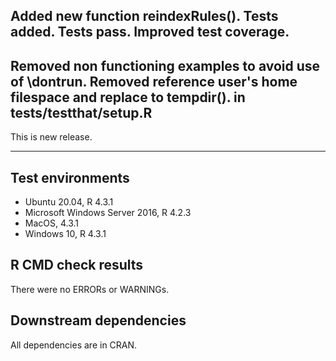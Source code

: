 Added new function reindexRules(). Tests added. Tests pass. Improved test coverage.
---
Removed non functioning examples to avoid use of \dontrun.
Removed reference user's home filespace and replace to tempdir(). in tests/testthat/setup.R
---
This is new release.

---

## Test environments
* Ubuntu 20.04, R 4.3.1
* Microsoft Windows Server 2016, R 4.2.3
* MacOS, 4.3.1
* Windows 10, R 4.3.1

## R CMD check results

There were no ERRORs or WARNINGs. 

## Downstream dependencies

All dependencies are in CRAN.